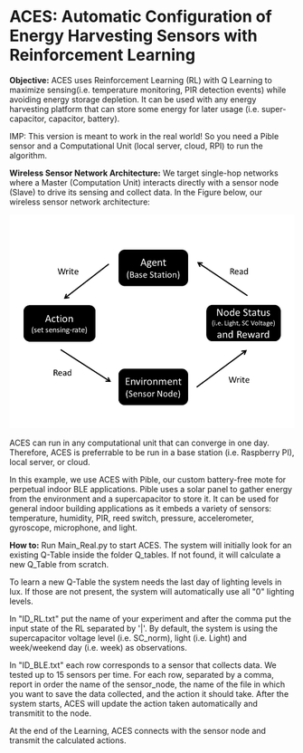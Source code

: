 # ACES: Automatic Configuration of Energy Harvesting Sensors with Reinforcement Learning

**Objective:**
ACES uses Reinforcement Learning (RL) with Q Learning to maximize sensing(i.e. temperature monitoring, PIR detection events) while avoiding energy storage depletion. It can be used with any energy harvesting platform that can store some energy for later usage (i.e. super-capacitor, capacitor, battery).

IMP: This version is meant to work in the real world! So you need a Pible sensor and a Computational Unit (local server, cloud, RPI) to run the algorithm.

**Wireless Sensor Network Architecture:**
We target single-hop networks where a Master (Computation Unit) interacts directly with a sensor node (Slave) to drive its sensing and collect data. In the Figure below, our wireless sensor network architecture: 

![WSN](img/Figure_1.PNG)

ACES can run in any computational unit that can converge in one day. Therefore, ACES is preferrable to be run in a base station (i.e. Raspberry PI), local server, or cloud. 

In this example, we use ACES with Pible, our custom battery-free mote for perpetual indoor BLE applications. Pible uses a solar panel to gather energy from the environment and a supercapacitor to store it. It can be used for general indoor building applications as it embeds a variety of sensors: temperature, humidity, PIR, reed switch, pressure, accelerometer, gyroscope, microphone, and light.

**How to:**
Run Main_Real.py to start ACES. The system will initially look for an existing Q-Table inside the folder Q_tables. If not found, it will calculate a new Q_Table from scratch. 

To learn a new Q-Table the system needs the last day of lighting levels in lux. If those are not present, the system will automatically use all "0" lighting levels.

In "ID_RL.txt" put the name of your experiment and after the comma put the input state of the RL separated by '|'. By default, the system is using the supercapacitor voltage level (i.e. SC_norm), light (i.e. Light) and week/weekend day (i.e. week) as observations.

In "ID_BLE.txt" each row corresponds to a sensor that collects data. We tested up to 15 sensors per time. For each row, separated by a comma, report in order the name of the sensor_node, the name of the file in which you want to save the data collected, and the action it should take. After the system starts, ACES will update the action taken automatically and transmitit to the node.

At the end of the Learning, ACES connects with the sensor node and transmit the calculated actions.

